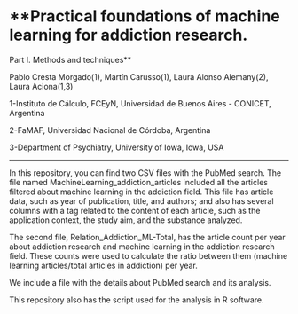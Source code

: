 # **Practical foundations of machine learning for addiction research. 
Part I. Methods and techniques**

Pablo Cresta Morgado(1), Martín Carusso(1), Laura Alonso Alemany(2), Laura Aciona(1,3)

1-Instituto de Cálculo, FCEyN, Universidad de Buenos Aires - CONICET, Argentina

2-FaMAF, Universidad Nacional de Córdoba, Argentina

3-Department of Psychiatry, University of Iowa, Iowa, USA

* * *

In this repository, you can find two CSV files with the PubMed search. The file named MachineLearning_addiction_articles included all the articles filtered about machine learning in the addiction field. This file has article data, such as year of publication, title, and authors; and also has several columns with a tag related to the content of each article, such as the application context, the study aim, and the substance analyzed.

The second file, Relation_Addiction_ML-Total, has the article count per year about addiction research and machine learning in the addiction research field. These counts were used to calculate the ratio between them (machine learning articles/total articles in addiction) per year.

We include a file with the details about PubMed search and its analysis.

This repository also has the script used for the analysis in R software. 
 
